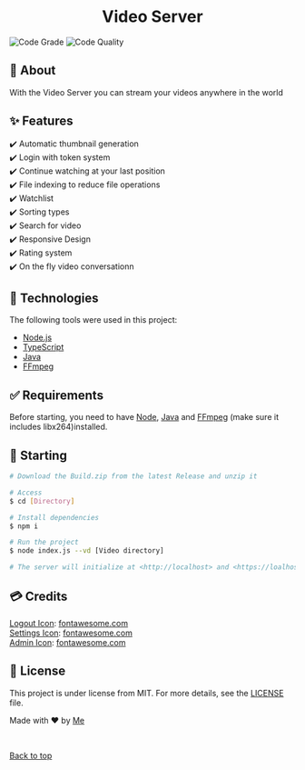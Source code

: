 <h1 align="center">Video Server</h1>

![Code Grade](https://www.code-inspector.com/project/15078/status/svg)
![Code Quality](https://www.code-inspector.com/project/15078/score/svg)
## :dart: About ##

With the Video Server you can stream your videos anywhere in the world

## :sparkles: Features ##

:heavy_check_mark: Automatic thumbnail generation\
:heavy_check_mark: Login with token system\
:heavy_check_mark: Continue watching at your last position\
:heavy_check_mark: File indexing to reduce file operations\
:heavy_check_mark: Watchlist\
:heavy_check_mark: Sorting types\
:heavy_check_mark: Search for video\
:heavy_check_mark: Responsive Design\
:heavy_check_mark: Rating system\
:heavy_check_mark: On the fly video conversationn

## :rocket: Technologies ##

The following tools were used in this project:

- [Node.js](https://nodejs.org/en/)
- [TypeScript](https://www.typescriptlang.org/)
- [Java](https://java.com/)
- [FFmpeg](https://ffmpeg.org/)

## :white_check_mark: Requirements ##

Before starting, you need to have [Node](https://nodejs.org/en/), [Java](https://java.com/) and [FFmpeg](https://ffmpeg.org/) (make sure it includes libx264)installed.

## :checkered_flag: Starting ##

```bash
# Download the Build.zip from the latest Release and unzip it

# Access
$ cd [Directory]

# Install dependencies
$ npm i

# Run the project
$ node index.js --vd [Video directory]

# The server will initialize at <http://localhost> and <https://loalhost> if you provide the SSL keys
```

## 💳 Credits ##

[Logout Icon](https://fontawesome.com/icons/sign-out-alt?style=solid): [fontawesome.com](https://fontawesome.com/)\
[Settings Icon](https://fontawesome.com/icons/user-cog?style=solid): [fontawesome.com](https://fontawesome.com/)\
[Admin Icon](https://fontawesome.com/icons/user-tie?style=solid): [fontawesome.com](https://fontawesome.com/)

## :memo: License ##

This project is under license from MIT. For more details, see the [LICENSE](LICENSE.md) file.


Made with :heart: by <a href="https://github.com/izu-co" target="_blank">Me</a>

&#xa0;

<a href="#top">Back to top</a>
